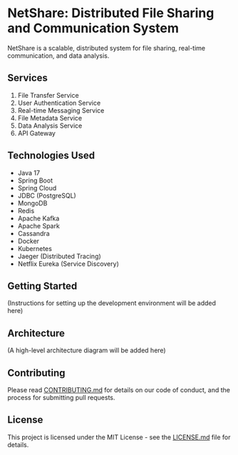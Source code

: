 # NetShare: Distributed File Sharing and Communication System

NetShare is a scalable, distributed system for file sharing, real-time communication, and data analysis.

## Services

1. File Transfer Service
2. User Authentication Service
3. Real-time Messaging Service
4. File Metadata Service
5. Data Analysis Service
6. API Gateway

## Technologies Used

- Java 17
- Spring Boot
- Spring Cloud
- JDBC (PostgreSQL)
- MongoDB
- Redis
- Apache Kafka
- Apache Spark
- Cassandra
- Docker
- Kubernetes
- Jaeger (Distributed Tracing)
- Netflix Eureka (Service Discovery)

## Getting Started

(Instructions for setting up the development environment will be added here)

## Architecture

(A high-level architecture diagram will be added here)

## Contributing

Please read [CONTRIBUTING.md](CONTRIBUTING.md) for details on our code of conduct, and the process for submitting pull requests.

## License

This project is licensed under the MIT License - see the [LICENSE.md](LICENSE.md) file for details.
